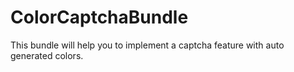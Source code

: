 ColorCaptchaBundle
==================

This bundle will help you to implement a captcha feature with auto generated colors.
